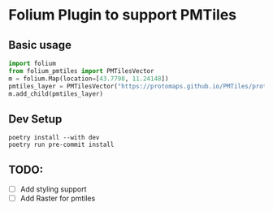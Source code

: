 # Folium Plugin to support PMTiles

## Basic usage

```python
import folium
from folium_pmtiles import PMTilesVector
m = folium.Map(location=[43.7798, 11.24148])
pmtiles_layer = PMTilesVector("https://protomaps.github.io/PMTiles/protomaps(vector)ODbL_firenze.pmtiles", "folium_layer_name")
m.add_child(pmtiles_layer)
```

## Dev Setup

```
poetry install --with dev
poetry run pre-commit install
```

## TODO:

- [ ] Add styling support
- [ ] Add Raster for pmtiles
